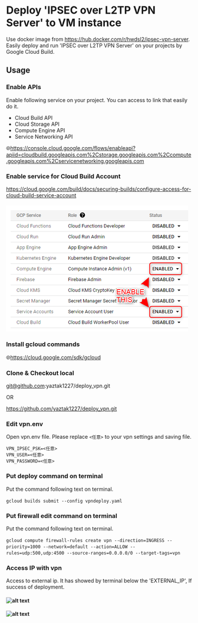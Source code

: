 # Deploy 'IPSEC over L2TP VPN Server' to VM instance

Use docker image from https://hub.docker.com/r/hwdsl2/ipsec-vpn-server.
Easily deploy and run 'IPSEC over L2TP VPN Server' on your projects by Google Cloud Build.

## Usage
### Enable APIs
Enable following service on your project. You can access to link that easily do it.
* Cloud Build API
* Cloud Storage API
* Compute Engine API
* Service Networking API

🌐https://console.cloud.google.com/flows/enableapi?apiid=cloudbuild.googleapis.com%2Cstorage.googleapis.com%2Ccompute.googleapis.com%2Cservicenetworking.googleapis.com

### Enable service for Cloud Build Account
https://cloud.google.com/build/docs/securing-builds/configure-access-for-cloud-build-service-account
#### ![alt text](https://github.com/yaztak1227/deploy_vpn//blob/main/grant_service_account.png?raw=true)

### Install gcloud commands
🌐https://cloud.google.com/sdk/gcloud

### Clone & Checkout local
git@github.com:yaztak1227/deploy_vpn.git

OR

https://github.com/yaztak1227/deploy_vpn.git

### Edit vpn.env
Open vpn.env file. Please replace `<任意>` to your vpn settings and saving file.
```text
VPN_IPSEC_PSK=<任意>
VPN_USER=<任意>
VPN_PASSWORD=<任意>
```

### Put deploy command on terminal
Put the command following text on terminal.

`gcloud builds submit --config vpndeploy.yaml`

### Put firewall edit command on terminal
Put the command following text on terminal.

`gcloud compute firewall-rules create vpn --direction=INGRESS --priority=1000 --network=default --action=ALLOW --rules=udp:500,udp:4500 --source-ranges=0.0.0.0/0 --target-tags=vpn`

### Access IP with vpn
Access to external ip. It has showed by terminal below the 'EXTERNAL_IP', If success of deployment.
#### ![alt text](https://github.com/yaztak1227/deploy_vpn//blob/main/readme_01.png?raw=true)
#### ![alt text](https://github.com/yaztak1227/deploy_vpn//blob/main/readme_02.png?raw=true)
